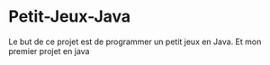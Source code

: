 # Petit-Jeux-Java

Le but de ce projet est de programmer un  petit jeux en Java. Et mon premier projet en java 
